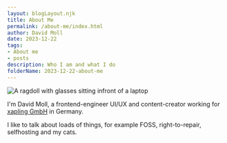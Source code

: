 ```yaml
---
layout: blogLayout.njk
title: About Me
permalink: /about-me/index.html
author: David Moll
date: 2023-12-22
tags:
- About me
- posts
description: Who I am and what I do
folderName: 2023-12-22-about-me
---
```


![A ragdoll with glasses sitting infront of a laptop](../../assets/images/2023-12-22-about-me/cover.png)

<p>I'm David Moll, a frontend-engineer UI/UX and content-creator working for <a href="https://xapling.de/">xapling GmbH</a> in Germany.</p>

<p>I like to talk about loads of things, for example FOSS, right-to-repair, selfhosting and my cats. 